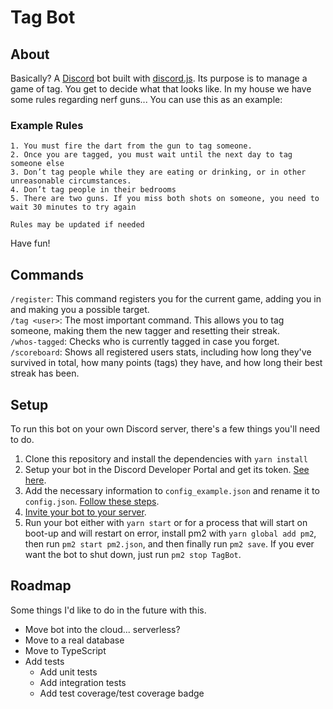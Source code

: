 # Tag Bot

## About

Basically? A [Discord](https://discord.com/) bot built with [discord.js](https://discord.js.org/). Its purpose is to manage a game of tag. You get to decide what that looks like. In my house we have some rules regarding nerf guns... You can use this as an example:

### Example Rules

```
1. You must fire the dart from the gun to tag someone.
2. Once you are tagged, you must wait until the next day to tag someone else
3. Don’t tag people while they are eating or drinking, or in other unreasonable circumstances.
4. Don’t tag people in their bedrooms
5. There are two guns. If you miss both shots on someone, you need to wait 30 minutes to try again

Rules may be updated if needed
```

Have fun!

## Commands

`/register`: This command registers you for the current game, adding you in and making you a possible target.  
`/tag <user>`: The most important command. This allows you to tag someone, making them the new tagger and resetting their streak.  
`/whos-tagged`: Checks who is currently tagged in case you forget.  
`/scoreboard`: Shows all registered users stats, including how long they've survived in total, how many points (tags) they have, and how long their best streak has been.

## Setup

To run this bot on your own Discord server, there's a few things you'll need to do.

1. Clone this repository and install the dependencies with `yarn install`
2. Setup your bot in the Discord Developer Portal and get its token. [See here](https://discordpy.readthedocs.io/en/latest/discord.html#discord-intro).
3. Add the necessary information to `config_example.json` and rename it to `config.json`. [Follow these steps](https://www.pythondiscord.com/pages/guides/pydis-guides/contributing/obtaining-discord-ids).
4. [Invite your bot to your server](https://discordpy.readthedocs.io/en/latest/discord.html#inviting-your-bot).
5. Run your bot either with `yarn start` or for a process that will start on boot-up and will restart on error, install pm2 with `yarn global add pm2`, then run `pm2 start pm2.json`, and then finally run `pm2 save`. If you ever want the bot to shut down, just run `pm2 stop TagBot`.

## Roadmap

Some things I'd like to do in the future with this.

- Move bot into the cloud... serverless?
- Move to a real database
- Move to TypeScript
- Add tests
  - Add unit tests
  - Add integration tests
  - Add test coverage/test coverage badge

